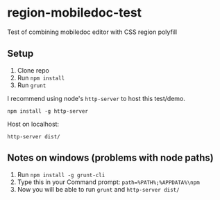 # region-mobiledoc-test
Test of combining mobiledoc editor with CSS region polyfill

## Setup

1. Clone repo
2. Run `npm install`
3. Run `grunt`

I recommend using node's `http-server` to host this test/demo.

`npm install -g http-server`

Host on localhost:

`http-server dist/`


## Notes on windows (problems with node paths)

1. Run `npm install -g grunt-cli`
2. Type this in your Command prompt: `path=%PATH%;%APPDATA%\npm`
3. Now you will be able to run `grunt` and `http-server dist/`
